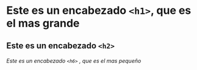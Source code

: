 # Este es un encabezado `<h1>`, que es el mas grande
## Este es un encabezado `<h2>`

###### Este es un encabezado `<h6>` , que es el mas pequeño

